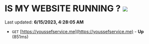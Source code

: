 # IS MY WEBSITE RUNNING ? [![](https://img.shields.io/static/v1?label=Sponsor&message=%E2%9D%A4&logo=GitHub&color=%23fe8e86)](https://github.com/sponsors/<username>)

Last updated: **6/15/2023, 4:28:05 AM**

- `GET` [https://youssefservice.me](https://youssefservice.me) - **Up** (851ms)
